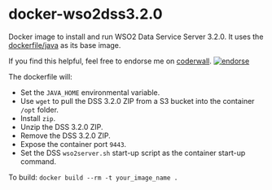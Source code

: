 docker-wso2dss3.2.0
===================

Docker image to install and run WSO2 Data Service Server 3.2.0. It uses the [dockerfile/java](https://index.docker.io/u/dockerfile/java/) as its base image.

If you find this helpful, feel free to endorse me on [coderwall](https://coderwal.com/ivanhcsim). [![endorse](https://api.coderwall.com/ivanhcsim/endorsecount.png)](https://coderwall.com/ivanhcsim)

The dockerfile will:
* Set the `JAVA_HOME` environmental variable.
* Use `wget` to pull the DSS 3.2.0 ZIP from a S3 bucket into the container `/opt` folder.
* Install `zip`.
* Unzip the DSS 3.2.0 ZIP.
* Remove the DSS 3.2.0 ZIP.
* Expose the container port `9443`.
* Set the DSS `wso2server.sh` start-up script as the container start-up command.

To build: `docker build --rm -t your_image_name .`

